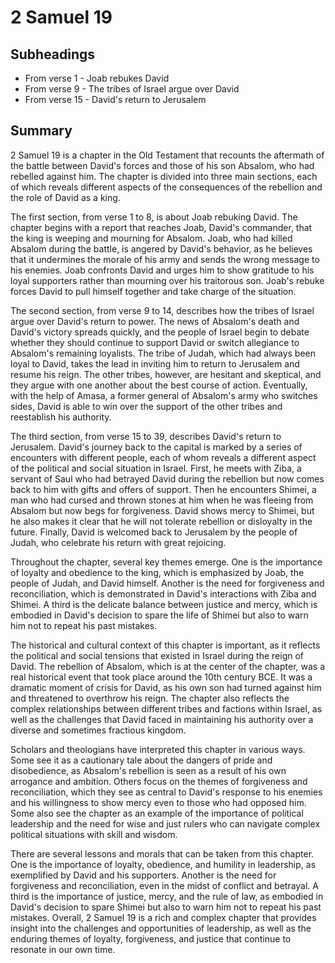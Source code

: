 # 2 Samuel 19

## Subheadings

* From verse 1 - Joab rebukes David
* From verse 9 - The tribes of Israel argue over David
* From verse 15 - David's return to Jerusalem

## Summary

2 Samuel 19 is a chapter in the Old Testament that recounts the aftermath of the battle between David's forces and those of his son Absalom, who had rebelled against him. The chapter is divided into three main sections, each of which reveals different aspects of the consequences of the rebellion and the role of David as a king.

The first section, from verse 1 to 8, is about Joab rebuking David. The chapter begins with a report that reaches Joab, David's commander, that the king is weeping and mourning for Absalom. Joab, who had killed Absalom during the battle, is angered by David's behavior, as he believes that it undermines the morale of his army and sends the wrong message to his enemies. Joab confronts David and urges him to show gratitude to his loyal supporters rather than mourning over his traitorous son. Joab's rebuke forces David to pull himself together and take charge of the situation.

The second section, from verse 9 to 14, describes how the tribes of Israel argue over David's return to power. The news of Absalom's death and David's victory spreads quickly, and the people of Israel begin to debate whether they should continue to support David or switch allegiance to Absalom's remaining loyalists. The tribe of Judah, which had always been loyal to David, takes the lead in inviting him to return to Jerusalem and resume his reign. The other tribes, however, are hesitant and skeptical, and they argue with one another about the best course of action. Eventually, with the help of Amasa, a former general of Absalom's army who switches sides, David is able to win over the support of the other tribes and reestablish his authority.

The third section, from verse 15 to 39, describes David's return to Jerusalem. David's journey back to the capital is marked by a series of encounters with different people, each of whom reveals a different aspect of the political and social situation in Israel. First, he meets with Ziba, a servant of Saul who had betrayed David during the rebellion but now comes back to him with gifts and offers of support. Then he encounters Shimei, a man who had cursed and thrown stones at him when he was fleeing from Absalom but now begs for forgiveness. David shows mercy to Shimei, but he also makes it clear that he will not tolerate rebellion or disloyalty in the future. Finally, David is welcomed back to Jerusalem by the people of Judah, who celebrate his return with great rejoicing.

Throughout the chapter, several key themes emerge. One is the importance of loyalty and obedience to the king, which is emphasized by Joab, the people of Judah, and David himself. Another is the need for forgiveness and reconciliation, which is demonstrated in David's interactions with Ziba and Shimei. A third is the delicate balance between justice and mercy, which is embodied in David's decision to spare the life of Shimei but also to warn him not to repeat his past mistakes.

The historical and cultural context of this chapter is important, as it reflects the political and social tensions that existed in Israel during the reign of David. The rebellion of Absalom, which is at the center of the chapter, was a real historical event that took place around the 10th century BCE. It was a dramatic moment of crisis for David, as his own son had turned against him and threatened to overthrow his reign. The chapter also reflects the complex relationships between different tribes and factions within Israel, as well as the challenges that David faced in maintaining his authority over a diverse and sometimes fractious kingdom.

Scholars and theologians have interpreted this chapter in various ways. Some see it as a cautionary tale about the dangers of pride and disobedience, as Absalom's rebellion is seen as a result of his own arrogance and ambition. Others focus on the themes of forgiveness and reconciliation, which they see as central to David's response to his enemies and his willingness to show mercy even to those who had opposed him. Some also see the chapter as an example of the importance of political leadership and the need for wise and just rulers who can navigate complex political situations with skill and wisdom.

There are several lessons and morals that can be taken from this chapter. One is the importance of loyalty, obedience, and humility in leadership, as exemplified by David and his supporters. Another is the need for forgiveness and reconciliation, even in the midst of conflict and betrayal. A third is the importance of justice, mercy, and the rule of law, as embodied in David's decision to spare Shimei but also to warn him not to repeat his past mistakes. Overall, 2 Samuel 19 is a rich and complex chapter that provides insight into the challenges and opportunities of leadership, as well as the enduring themes of loyalty, forgiveness, and justice that continue to resonate in our own time.